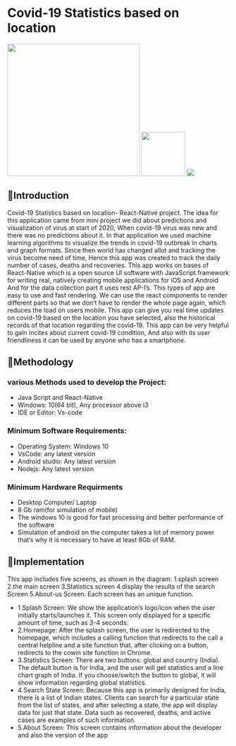 
# Covid-19 Statistics based on location
<img src="https://user-images.githubusercontent.com/78255828/163549939-2040ada5-5fdc-4b87-852f-6418999a32ee.png" width="300" height="300">
<a href="https://drive.google.com/file/d/1khN22_aNLluo3pSdv2-X-gpxIL5XBCx8/view?usp=sharing"><img src="https://user-images.githubusercontent.com/78255828/163552874-1219e91f-b056-4fe1-9c7a-956b03edb8ab.png" width="100" height="100"></a>
<img src="https://user-images.githubusercontent.com/78255828/163552530-720214e2-c3f5-4ceb-8852-8965528c2deb.png">


## 💢Introduction
Covid-19 Statistics based on location- React-Native project. The idea for this application came from mini project we did about predictions and visualization of virus at
start of 2020, When covid-19 virus was new and there was no predictions about it. In
that application we used machine learning algorithms to visualize the trends in covid-19
outbreak in charts and graph formats. Since then world has changed allot and tracking
the virus become need of time, Hence this app was created to track the daily number of
cases, deaths and recoveries.
This app works on bases of React-Native which is a open source UI software with
JavaScript framework for writing real, natively creating mobile applications for iOS
and Android And for the data collection part it uses rest AP-I’s.
This types of app are easy to use and fast rendering. We can use the react components
to render different parts so that we don’t have to render the whole page again, which
reduces the load on users mobile.
This app can give you real time updates on covid-19 based on the location you have
selected, also the historical records of that location regarding the covid-19.
This app can be very helpful to gain incites about current covid-19 condition, And also
with its user friendliness it can be used by anyone who has a smartphone.

## 💢Methodology
### various Methods used to develop the Project:
- Java Script and React-Native
- Windows: 10(64 bit), Any processor above i3
- IDE or Editor: Vs-code

### Minimum Software Requirements:
- Operating System: Windows 10
- VsCode: any latest version
- Android studio: Any latest version
- Nodejs: Any latest version

### Minimum Hardware Requirments
- Desktop Computer/ Laptop
- 8 Gb ram(for simulation of mobile)
- The windows 10 is good for fast processing and better performance of the software
- Simulation of android on the computer takes a lot of memory power that’s why it
  is necessary to have at least 8Gb of RAM.

## 💢Implementation
This app includes five screens, as shown in the diagram: 1.splash screen 2.the main
screen 3.Statistics screen 4.display the results of the search Screen 5.About-us Screen.
Each screen has an unique function.
- 1.Splash Screen: We show the application’s logo/icon when the user initially starts/launches
    it. This screen only displayed for a specific amount of time, such as 3-4 seconds.
- 2.Homepage: After the splash screen, the user is redirected to the homepage, which
    includes a calling function that redirects to the call a central helpline and a site function
    that, after clicking on a button, redirects to the cowin site function in Chrome.
- 3.Statistics Screen: There are two buttons: global and country (India). The default button is for India, and the user will get statistics and a line chart graph of India. If you
    choose/switch the button to global, it will show information regarding global statistics.
- 4.Search State Screen: Because this app is primarily designed for India, there is a list
    of Indian states. Clients can search for a particular state from the list of states, and after
    selecting a state, the app will display data for just that state. Data such as recovered,
    deaths, and active cases are examples of such information.
- 5.About Screen: This screen contains information about the developer and also the version of the app
